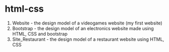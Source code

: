 # html-css
1. Website - the design model of a videogames website (my first website)
2. Bootstrap - the design model of an electronics website made using HTML, CSS and bootstrap
3. Site_Restaurant - the design model of a restaurant website using HTML, CSS
